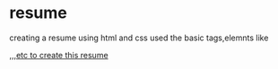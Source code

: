 # resume
creating a resume using html and css
used the basic tags,elemnts like <p>,<u>,<img>,etc to create this resume
